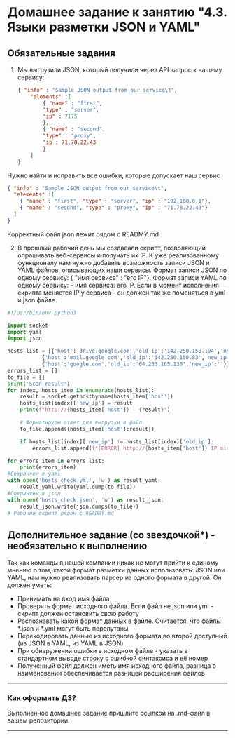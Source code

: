 # Домашнее задание к занятию "4.3. Языки разметки JSON и YAML"

## Обязательные задания

1. Мы выгрузили JSON, который получили через API запрос к нашему сервису:
	```json
    { "info" : "Sample JSON output from our service\t",
        "elements" :[
            { "name" : "first",
            "type" : "server",
            "ip" : 7175 
            },
            { "name" : "second",
            "type" : "proxy",
            "ip : 71.78.22.43
            }
        ]
    }
	```
  Нужно найти и исправить все ошибки, которые допускает наш сервис

```json
{ "info" : "Sample JSON output from our service\t", 
  "elements" :[
    { "name" : "first", "type" : "server", "ip" : "192.168.0.1"}, 
    { "name" : "second", "type" : "proxy", "ip" : "71.78.22.43"}
  ]
}
```
Корректный файл json лежит рядом с READMY.md  

2. В прошлый рабочий день мы создавали скрипт, позволяющий опрашивать веб-сервисы и получать их IP. К уже реализованному функционалу нам нужно добавить возможность записи JSON и YAML файлов, описывающих наши сервисы. Формат записи JSON по одному сервису: { "имя сервиса" : "его IP"}. Формат записи YAML по одному сервису: - имя сервиса: его IP. Если в момент исполнения скрипта меняется IP у сервиса - он должен так же поменяться в yml и json файле.  

```python
#!/usr/bin/env python3

import socket
import yaml
import json

hosts_list = [{'host':'drive.google.com','old_ip':'142.250.150.194','new_ip':''},
           {'host':'mail.google.com','old_ip':'142.250.150.83','new_ip':''},
           {'host':'google.com','old_ip':'64.233.165.138','new_ip':''}]
errors_list = []
to_file = []
print('Scan result')
for index, hosts_item in enumerate(hosts_list):
    result = socket.gethostbyname(hosts_item['host'])
    hosts_list[index]['new_ip'] = result
    print(f"http://{hosts_item['host']} - {result}")

    # Форматируем ответ для выгрузки в файл
    to_file.append({hosts_item['host']:result})

    if hosts_list[index]['new_ip'] != hosts_list[index]['old_ip']:
        errors_list.append(f"[ERROR] http://{hosts_item['host']} IP mismatch: {hosts_list[index]['old_ip']} {hosts_list[index]['new_ip']}")

for errors_item in errors_list:
    print(errors_item)
#Сохраняем в yaml
with open('hosts_check.yml', 'w') as result_yaml:
    result_yaml.write(yaml.dump(to_file))
#Сохраняем в json
with open('hosts_check.json', 'w') as result_json:
    result_json.write(json.dumps(to_file))
# Рабочий скрипт рядом с READMY.md
```

## Дополнительное задание (со звездочкой*) - необязательно к выполнению

Так как команды в нашей компании никак не могут прийти к единому мнению о том, какой формат разметки данных использовать: JSON или YAML, нам нужно реализовать парсер из одного формата в другой. Он должен уметь:
   * Принимать на вход имя файла
   * Проверять формат исходного файла. Если файл не json или yml - скрипт должен остановить свою работу
   * Распознавать какой формат данных в файле. Считается, что файлы *.json и *.yml могут быть перепутаны
   * Перекодировать данные из исходного формата во второй доступный (из JSON в YAML, из YAML в JSON)
   * При обнаружении ошибки в исходном файле - указать в стандартном выводе строку с ошибкой синтаксиса и её номер
   * Полученный файл должен иметь имя исходного файла, разница в наименовании обеспечивается разницей расширения файлов

---

### Как оформить ДЗ?

Выполненное домашнее задание пришлите ссылкой на .md-файл в вашем репозитории.

---
